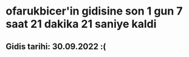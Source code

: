 # ofarukbicer'in gidisine son 1 gun 7 saat 21 dakika 21 saniye kaldi

## Gidis tarihi: 30.09.2022 :(